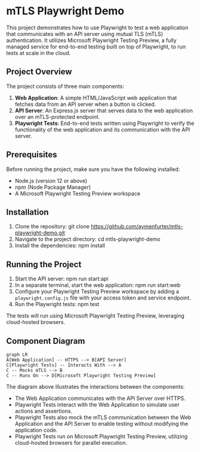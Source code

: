 # mTLS Playwright Demo

This project demonstrates how to use Playwright to test a web application that communicates with an API server using mutual TLS (mTLS) authentication. It utilizes Microsoft Playwright Testing Preview, a fully managed service for end-to-end testing built on top of Playwright, to run tests at scale in the cloud.

## Project Overview

The project consists of three main components:

1. **Web Application**: A simple HTML/JavaScript web application that fetches data from an API server when a button is clicked.
2. **API Server**: An Express.js server that serves data to the web application over an mTLS-protected endpoint.
3. **Playwright Tests**: End-to-end tests written using Playwright to verify the functionality of the web application and its communication with the API server.

## Prerequisites

Before running the project, make sure you have the following installed:

- Node.js (version 12 or above)
- npm (Node Package Manager)
- A Microsoft Playwright Testing Preview workspace

## Installation

1. Clone the repository: git clone https://github.com/aymenfurter/mtls-playwright-demo.git
2. Navigate to the project directory: cd mtls-playwright-demo
3. Install the dependencies: npm install

## Running the Project

1. Start the API server: npm run start:api
2. In a separate terminal, start the web application: npm run start:web
3. Configure your Playwright Testing Preview workspace by adding a `playwright.config.js` file with your access token and service endpoint.
4. Run the Playwright tests: npm test

The tests will run using Microsoft Playwright Testing Preview, leveraging cloud-hosted browsers.

## Component Diagram

```mermaid
graph LR
A[Web Application] -- HTTPS --> B[API Server]
C[Playwright Tests] -- Interacts With --> A
C -- Mocks mTLS --> B
C -- Runs On --> D[Microsoft Playwright Testing Preview]
```

The diagram above illustrates the interactions between the components:
- The Web Application communicates with the API Server over HTTPS.
- Playwright Tests interact with the Web Application to simulate user actions and assertions.
- Playwright Tests also mock the mTLS communication between the Web Application and the API Server to enable testing without modifying the application code.
- Playwright Tests run on Microsoft Playwright Testing Preview, utilizing cloud-hosted browsers for parallel execution.
